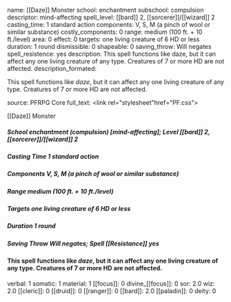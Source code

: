 name: [[Daze]] Monster
school: enchantment
subschool: compulsion
descriptor: mind-affecting
spell_level: [[bard]] 2, [[sorcerer]]/[[wizard]] 2
casting_time: 1 standard action
components: V, S, M (a pinch of wool or similar substance)
costly_components: 0
range: medium (100 ft. + 10 ft./level)
area: 0
effect: 0
targets: one living creature of 6 HD or less
duration: 1 round
dismissible: 0
shapeable: 0
saving_throw: Will negates
spell_resistence: yes
description: This spell functions like daze, but it can affect any one living creature of any type. Creatures of 7 or more HD are not affected.
description_formated: <p>This spell functions like <i>daze</i>, but it can affect any one living creature of any type. Creatures of 7 or more HD are not affected.</p>
source: PFRPG Core
full_text: <link rel="stylesheet"href="PF.css"><div class="heading"><p class="alignleft">[[Daze]] Monster</p><div style="clear: both;"></div></div><div><h5><b>School </b>enchantment (compulsion) [mind-affecting]; <b>Level </b>[[bard]] 2, [[sorcerer]]/[[wizard]] 2</h5><h5><b>Casting Time </b>1 standard action</h5><h5><b>Components </b>V, S, M (a pinch of wool or similar substance)</h5><h5><b>Range </b>medium (100 ft. + 10 ft./level)</h5><h5><b>Targets </b> one living creature of 6 HD or less</h5><h5><b>Duration </b>1 round</h5><h5><b>Saving Throw </b>Will negates; <b>Spell [[Resistance]] </b>yes</h5></div><div><h4><p>This spell functions like <i>daze</i>, but it can affect any one living creature of any type. Creatures of 7 or more HD are not affected.</p></h4></div>
verbal: 1
somatic: 1
material: 1
[[focus]]: 0
divine_[[focus]]: 0
sor: 2.0
wiz: 2.0
[[cleric]]: 0
[[druid]]: 0
[[ranger]]: 0
[[bard]]: 2.0
[[paladin]]: 0
deity: 0
